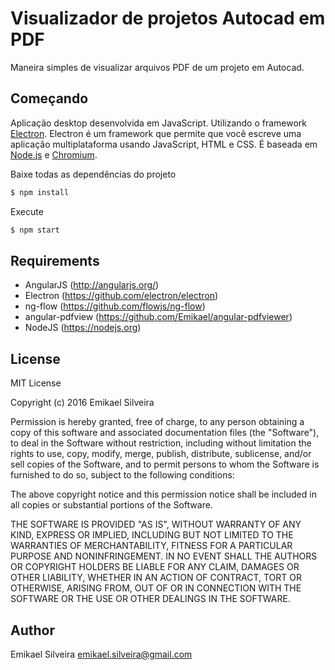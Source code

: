 # Visualizador de projetos Autocad em PDF

Maneira simples de visualizar arquivos PDF de um projeto em Autocad.

## Começando

Aplicação desktop desenvolvida em JavaScript. Utilizando o framework [Electron](https://github.com/electron/electron). Electron é um framework que permite que você escreve uma aplicação multiplataforma usando JavaScript, HTML e CSS. É baseada em [Node.js](https://nodejs.org) e [Chromium](http://www.chromium.org/). 

Baixe todas as dependências do projeto
``` js
$ npm install
```

Execute

``` js
$ npm start 
```

## Requirements

* AngularJS (http://angularjs.org/)
* Electron (https://github.com/electron/electron)
* ng-flow (https://github.com/flowjs/ng-flow)
* angular-pdfview (https://github.com/Emikael/angular-pdfviewer)
* NodeJS (https://nodejs.org)

## License

MIT License

Copyright (c) 2016 Emikael Silveira

Permission is hereby granted, free of charge, to any person obtaining a copy of this software and associated documentation files (the "Software"), to deal in the Software without restriction, including without limitation the rights to use, copy, modify, merge, publish, distribute, sublicense, and/or sell copies of the Software, and to permit persons to whom the Software is furnished to do so, subject to the following conditions:

The above copyright notice and this permission notice shall be included in all copies or substantial portions of the Software.

THE SOFTWARE IS PROVIDED "AS IS", WITHOUT WARRANTY OF ANY KIND, EXPRESS OR IMPLIED, INCLUDING BUT NOT LIMITED TO THE WARRANTIES OF MERCHANTABILITY, FITNESS FOR A PARTICULAR PURPOSE AND NONINFRINGEMENT. IN NO EVENT SHALL THE AUTHORS OR COPYRIGHT HOLDERS BE LIABLE FOR ANY CLAIM, DAMAGES OR OTHER LIABILITY, WHETHER IN AN ACTION OF CONTRACT, TORT OR OTHERWISE, ARISING FROM, OUT OF OR IN CONNECTION WITH THE SOFTWARE OR THE USE OR OTHER DEALINGS IN THE SOFTWARE.

## Author
Emikael Silveira <emikael.silveira@gmail.com>